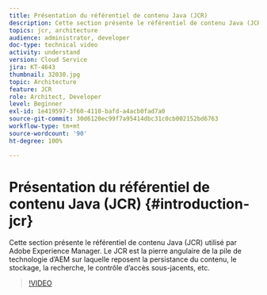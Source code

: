 ```yaml
---
title: Présentation du référentiel de contenu Java (JCR)
description: Cette section présente le référentiel de contenu Java (JCR) utilisé par Adobe Experience Manager. Le JCR est la pierre angulaire de la pile de technologie d’AEM sur laquelle reposent la persistance du contenu, le stockage, la recherche, le contrôle d’accès sous-jacents, etc.
topics: jcr, architecture
audience: administrator, developer
doc-type: technical video
activity: understand
version: Cloud Service
jira: KT-4643
thumbnail: 32030.jpg
topic: Architecture
feature: JCR
role: Architect, Developer
level: Beginner
exl-id: 1e419597-3f60-4110-bafd-a4acb0fad7a0
source-git-commit: 30d6120ec99f7a95414dbc31c0cb002152bd6763
workflow-type: tm+mt
source-wordcount: '90'
ht-degree: 100%

---
```


# Présentation du référentiel de contenu Java (JCR) {#introduction-jcr}

Cette section présente le référentiel de contenu Java (JCR) utilisé par Adobe Experience Manager. Le JCR est la pierre angulaire de la pile de technologie d’AEM sur laquelle reposent la persistance du contenu, le stockage, la recherche, le contrôle d’accès sous-jacents, etc.

>[!VIDEO](https://video.tv.adobe.com/v/32030?quality=12&learn=on)
